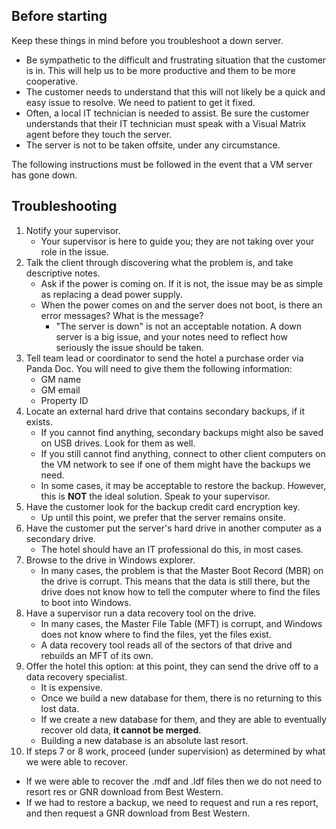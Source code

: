 ## Before starting

Keep these things in mind before you troubleshoot a down server.

* Be sympathetic to the difficult and frustrating situation that the customer is in. This will help us to be more productive and them to be more cooperative.
* The customer needs to understand that this will not likely be a quick and easy issue to resolve. We need to patient to get it fixed.
* Often, a local IT technician is needed to assist. Be sure the customer understands that their IT technician must speak with a Visual Matrix agent before they touch the server. 
* The server is not to be taken offsite, under any circumstance.

The following instructions must be followed in the event that a VM server has gone down.

## Troubleshooting

1. Notify your supervisor. 
   * Your supervisor is here to guide you; they are not taking over your role in the issue.
2. Talk the client through discovering what the problem is, and take descriptive notes. 
   * Ask if the power is coming on. If it is not, the issue may be as simple as replacing a dead power supply.
   * When the power comes on and the server does not boot, is there an error messages? What is the message?
      * "The server is down" is not an acceptable notation. A down server is a big issue, and your notes need to reflect how seriously the issue should be taken.
3. Tell team lead or coordinator to send the hotel a purchase order via Panda Doc. You will need to give them the following information:
   * GM name
   * GM email
   * Property ID
4. Locate an external hard drive that contains secondary backups, if it exists.
   * If you cannot find anything, secondary backups might also be saved on USB drives. Look for them as well.
   * If you still cannot find anything, connect to other client computers on the VM network to see if one of them might have the backups we need.
   * In some cases, it may be acceptable to restore the backup. However, this is **NOT** the ideal solution. Speak to your supervisor.
5. Have the customer look for the backup credit card encryption key.
   * Up until this point, we prefer that the server remains onsite.
6. Have the customer put the server's hard drive in another computer as a secondary drive.
   * The hotel should have an IT professional do this, in most cases.
7. Browse to the drive in Windows explorer.
   * In many cases, the problem is that the Master Boot Record (MBR) on the drive is corrupt. This means that the data is still there, but the drive does not know how to tell the computer where to find the files to boot into Windows.
8. Have a supervisor run a data recovery tool on the drive.
   * In many cases, the Master File Table (MFT) is corrupt, and Windows does not know where to find the files, yet the files exist.
   * A data recovery tool reads all of the sectors of that drive and rebuilds an MFT of its own.
9. Offer the hotel this option: at this point, they can send the drive off to a data recovery specialist.
   * It is expensive.
   * Once we build a new database for them, there is no returning to this lost data.
   * If we create a new database for them, and they are able to eventually recover old data, **it cannot be merged**.
   * Building a new database is an absolute last resort.
10. If steps 7 or 8 work, proceed (under supervision) as determined by what we were able to recover. 
   * If we were able to recover the .mdf and .ldf files then we do not need to resort res or GNR download from Best Western.
   * If we had to restore a backup, we need to request and run a res report, and then request a GNR download from Best Western.
